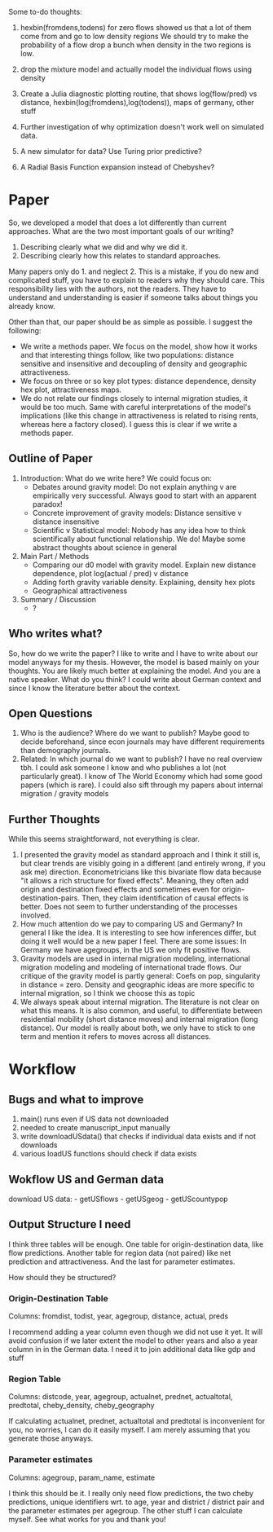 Some to-do thoughts:

1) hexbin(fromdens,todens) for zero flows showed us that a lot of them come from and go to low density regions 
We should try to make the probability of a flow drop a bunch when density in the two regions is low. 

2) drop the mixture model and actually model the individual flows using density

3) Create a Julia diagnostic plotting routine, that shows log(flow/pred) vs distance, hexbin(log(fromdens),log(todens)), maps of germany, other stuff

4) Further investigation of why optimization doesn't work well on simulated data.

5) A new simulator for data? Use Turing prior predictive?

6) A Radial Basis Function expansion instead of Chebyshev?

# Paper
So, we developed a model that does a lot differently than current
approaches. What are the two most important goals of our writing?

1. Describing clearly what we did and why we did it.
2. Describing clearly how this relates to standard approaches.

Many papers only do 1. and neglect 2. This is a mistake, if you do new
and complicated stuff, you have to explain to readers why they should
care. This responsibility lies with the authors, not the readers. They
have to understand and understanding is easier if someone talks about
things you already know.

Other than that, our paper should be as simple as possible. I suggest
the following:

- We write a methods paper. We focus on the model, show how it works
and that interesting things follow, like two populations: distance
sensitive and insensitive and decoupling of density and geographic
attractiveness.
- We focus on three or so key plot types: distance dependence,
density hex plot, attractiveness maps. 
- We do not relate our findings closely to internal migration studies,
it would be too much. Same with careful interpretations of the model's
implications (like this change in attractiveness is related to rising
rents, whereas here a factory closed). I guess this is clear if we
write a methods paper.

## Outline of Paper
1. Introduction: What do we write here? We could focus on:
   - Debates around gravity model: Do not explain anything v are
     empirically very successful. Always good to start with an
     apparent paradox!
   - Concrete improvement of gravity models: Distance sensitive v
     distance insensitive
   - Scientific v Statistical model: Nobody has any idea how to think
     scientifically about functional relationship. We do! Maybe some
     abstract thoughts about science in general
2. Main Part / Methods
   - Comparing our d0 model with gravity model. Explain new distance
     dependence, plot log(actual / pred) v distance
   - Adding forth gravity variable density. Explaining, density hex plots
   - Geographical attractiveness
3. Summary / Discussion
   - ?

## Who writes what?
So, how do we write the paper? I like to write and I have to write
about our model anyways for my thesis. However, the model is based
mainly on your thoughts. You are likely much better at explaining the
model. And you are a native speaker. What do you think? I could write
about German context and since I know the literature better about the
context.

## Open Questions
1. Who is the audience? Where do we want to publish? Maybe good to
   decide beforehand, since econ journals may have different
   requirements than demography journals.
2. Related: In which journal do we want to publish? I have no real
   overview tbh. I could ask someone I know and who publishes a lot
   (not particularly great). I know of The World Economy which had
   some good papers (which is rare). I could also sift through my
   papers about internal migration / gravity models

## Further Thoughts
While this seems straightforward, not everything is clear.

1. I presented the gravity model as standard approach and I think it
   still is, but clear trends are visibly going in a different (and
   entirely wrong, if you ask me) direction. Econometricians like this
   bivariate flow data because "it allows a rich structure for fixed
   effects". Meaning, they often add origin and destination fixed
   effects and sometimes even for origin-destination-pairs. Then, they
   claim identification of causal effects is better. Does not seem to
   further understanding of the processes involved.
2. How much attention do we pay to comparing US and Germany? In
   general I like the idea. It is interesting to see how inferences
   differ, but doing it well would be a new paper I feel. There are
   some issues: In Germany we have agegroups, in the US we only fit
   positive flows. 
3. Gravity models are used in internal migration modeling,
   international migration modeling and modeling of international
   trade flows. Our critique of the gravity model is partly general:
   Coefs on pop, singularity in distance = zero. Density and
   geographic ideas are more specific to internal migration, so I
   think we choose this as topic
4. We always speak about internal migration. The literature is not
   clear on what this means. It is also common, and useful, to
   differentiate between residential mobility (short distance moves)
   and internal migration (long distance). Our model is really about
   both, we only have to stick to one term and mention it refers to
   moves across all distances.

# Workflow
## Bugs and what to improve
1) main() runs even if US data not downloaded
2) needed to create manuscript_input manually
3) write downloadUSdata() that checks if individual data exists and if not downloads
5) various loadUS functions should check if data exists

## Wokflow US and German data
download US data:
	- getUSflows
	- getUSgeog
	- getUScountypop

## Output Structure I need
I think three tables will be enough. One table for origin-destination
data, like flow predictions. Another table for region data (not
paired) like net prediction and attractiveness. And the last for
parameter estimates.

How should they be structured?

### Origin-Destination Table
Columns: fromdist, todist, year, agegroup, distance, actual, preds

I recommend adding a year column even though we did not use it yet. It
will avoid confusion if we later extent the model to other years and
also a year column in in the German data. I need it to join additional
data like gdp and stuff

### Region Table
Columns: distcode, year, agegroup, actualnet, prednet, actualtotal,
predtotal, cheby_density, cheby_geography

If calculating actualnet, prednet, actualtotal and predtotal is
inconvenient for you, no worries, I can do it easily myself. I am
merely assuming that you generate those anyways.

### Parameter estimates
Columns: agegroup, param_name, estimate

I think this should be it. I really only need flow predictions, the
two cheby predictions, unique identifiers wrt. to age, year and
district / district pair and the parameter estimates per agegroup. The
other stuff I can calculate myself. See what works for you and thank
you!
